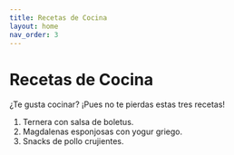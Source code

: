 ```yaml
---
title: Recetas de Cocina
layout: home
nav_order: 3
---
```

# Recetas de Cocina
¿Te gusta cocinar? 
¡Pues no te pierdas estas tres recetas!

1. Ternera con salsa de boletus.
2. Magdalenas esponjosas con yogur griego.
3. Snacks de pollo crujientes.
